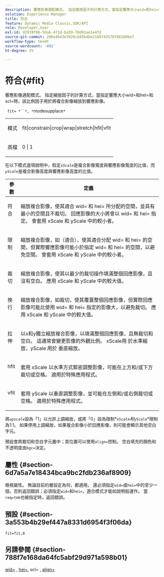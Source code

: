 ```yaml
---
description: 響應影像適配模式。 指定縮放因子的計算方式，當指定響應大小wid=和hei=和scl=時，該比例因子用於將複合影像縮放到響應影像。
solution: Experience Manager
title: 符合
feature: Dynamic Media Classic,SDK/API
role: Developer,User
exl-id: d2939f86-5dab-471d-ba59-70d91ae1e4fd
source-git-commit: 206e4643e3926cb85b4be2189743578f88180be7
workflow-type: tm+mt
source-wordcount: '491'
ht-degree: 2%

---
```


# 符合{#fit}

響應影像適配模式。 指定縮放因子的計算方式，當指定響應大小wid=和hei=和scl=時，該比例因子用於將複合影像縮放到響應影像。

` fit= *``*, *`modesupplace`*`

<table id="simpletable_50FBDC6B7CB2448891DD0F491DEB5ACF"> 
 <tr class="strow"> 
  <td class="stentry"> <p> <span class="codeph"> <span class="varname"> 模式  </span> </span> </p> </td> 
  <td class="stentry"> <p> <span class="codeph"> fit|constrain|crop|wrap|stretch|hfit|vfit  </span> </p> </td> 
 </tr> 
 <tr class="strow"> 
  <td class="stentry"> <p> <span class="codeph"> <span class="varname"> 高檔  </span> </span> </p> </td> 
  <td class="stentry"> <p> <span class="codeph"> 0 | 1 </span> </p> </td> 
 </tr> 
</table>

在以下模式選項說明中，假定&#x200B;*`xScale`*&#x200B;是複合影像寬度與響應影像寬度的比值，而&#x200B;*`yScale`*&#x200B;是複合影像高度與響應影像高度的比值。

<table id="table_33408ECA9D164AFAA249F8589060545E"> 
 <thead> 
  <tr> 
   <th colname="col1" class="entry"> 參數 </th> 
   <th colname="col2" class="entry"> 定義 </th> 
  </tr> 
 </thead>
 <tbody> 
  <tr valign="top"> 
   <td colname="col1"> <p> <span class="codeph"> 符合 </span> </p> </td> 
   <td colname="col2"> <p>縮放複合影像，使其適合<span class="codeph"> wid= </span>和<span class="codeph"> hei= </span>所分配的空間，並具有最小的空間且不裁切。 回應影像的大小將會以<span class="codeph"> wid= </span>和<span class="codeph"> hei= </span>指定。 會套用<span class="varname"> xScale </span>和<span class="varname"> yScale </span>中的較小者。 </p> </td> 
  </tr> 
  <tr valign="top"> 
   <td colname="col1"> <p> <span class="codeph"> 限制  </span> </p> </td> 
   <td colname="col2"> <p>縮放複合影像，如<span class="codeph">（適合</span>），使其適合分配<span class="codeph"> wid= </span>和<span class="codeph"> hei= </span>的空間，但實際響應影像可能小於指定<span class="codeph"> wid= </span>和<span class="codeph"> hei= </span>的空間，以避免空間。 會套用<span class="varname"> xScale </span>和<span class="varname"> yScale </span>中的較小者。 </p> </td> 
  </tr> 
  <tr valign="top"> 
   <td colname="col1"> <p> <span class="codeph"> 裁切 </span> </p> </td> 
   <td colname="col2"> <p>縮放複合影像，使其以最少的裁切操作填滿整個回應影像，且沒有空白。 應用<span class="varname"> xScale </span>和<span class="varname"> yScale </span>中的較大值。 </p> </td> 
  </tr> 
  <tr valign="top"> 
   <td colname="col1"> <p> <span class="codeph"> 換行 </span> </p> </td> 
   <td colname="col2"> <p>縮放複合影像，如<span class="codeph">裁切</span>，使其覆蓋整個回應影像，但實際回應影像可能比使用<span class="codeph"> wid= </span>和<span class="codeph"> hei= </span>指定的影像大，以避免裁切。 應用<span class="varname"> xScale </span>和<span class="varname"> yScale </span>中的較大值。 </p> </td> 
  </tr> 
  <tr valign="top"> 
   <td colname="col1"> <p> <span class="codeph"> 拉伸  </span> </p> </td> 
   <td colname="col2"> <p>以x和y獨立縮放複合影像，以填滿整個回應影像，且無裁切和空白。 這通常會變更影像的外觀比例。 <span class="varname"> xScale用 </span> 於水準縮放，yScale <span class="varname"> 用於 </span> 垂直縮放。 </p> </td> 
  </tr> 
  <tr valign="top"> 
   <td colname="col1"> <p> <span class="codeph"> hfit  </span> </p> </td> 
   <td colname="col2"> <p>套用<span class="varname"> xScale </span>以水準方式緊密調整影像，可能在上方和/或下方裁切或空格。 適用於特殊應用程式。 </p> </td> 
  </tr> 
  <tr valign="top"> 
   <td colname="col1"> <p> <span class="codeph"> vfit  </span> </p> </td> 
   <td colname="col2"> <p>套用<span class="varname"> yScale </span>以垂直調整影像，並可能在左側和/或右側裁切或空格。 適用於特殊應用程式。 </p> </td> 
  </tr> 
 </tbody> 
</table>

將&#x200B;*`upscale`*&#x200B;設為「1」以允許上調縮放，或將「0」設為限制*`xScale`*和&#x200B;*`yScale`*&#x200B;限制為1:1。 如果停用上調縮放，如果複合影像小於回應影像，則可能會顯示其他空白字元。

預設會將裁切和空白字元置中；其位置可以使用`align=`控制。 空白填充的顏色和不透明度由`bgc=`決定。

## 屬性 {#section-6d7a5a7e18434bca9bc2fdb236af8909}

檢視屬性。 無論目前的層設定為何，都適用。 還必須指定`wid=`或`hei=`中的至少一個，否則返回錯誤；必須指定`wid=`和`hei=`，適合模式才能如說明般運作。 當`req=tmb`也被指定時，返回錯誤。

## 預設 {#section-3a553b4b29ef447a8331d6954f3f06da}

`fit=fit,0`

## 另請參閱 {#section-788f7e168da64fc5abf29d971a598b01}

[wid=](../../../../../is-api/http-ref/image-serving-api-ref/c-http-protocol-reference/c-command-reference/r-is-http-wid.md#reference-bfeadcb67bf4485f851eb21345527e47) ,  [hei=](../../../../../is-api/http-ref/image-serving-api-ref/c-http-protocol-reference/c-command-reference/r-is-http-hei.md#reference-6d6f556ccc0e4b98a815e8a5c1944a96), scl= [](../../../../../is-api/http-ref/image-serving-api-ref/c-http-protocol-reference/c-command-reference/r-scl.md#reference-b2a74e493d0d407e98fe350551ba3fcc),  [align=](../../../../../is-api/http-ref/image-serving-api-ref/c-http-protocol-reference/c-command-reference/r-align.md#reference-b7d6b87c75124d78884f916dd6544bc7)
